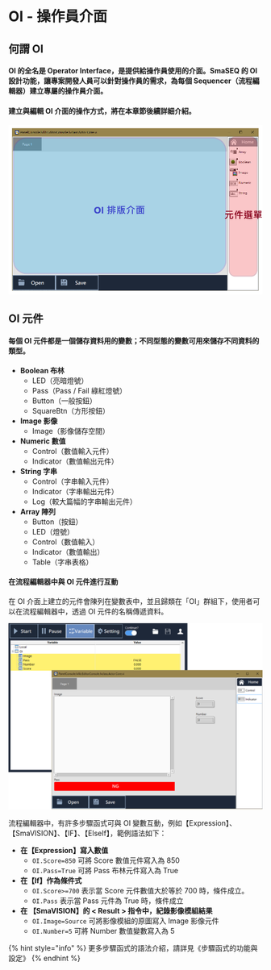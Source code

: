 # OI - 操作員介面

## 何謂 OI

#### OI 的全名是 Operator Interface，是提供給操作員使用的介面。SmaSEQ 的 OI 設計功能，讓專案開發人員可以針對操作員的需求，為每個 Sequencer（流程編輯器）建立專屬的操作員介面。

#### 建立與編輯 OI 介面的操作方式，將在本章節後續詳細介紹。

![OI &#x7DE8;&#x8F2F;&#x5668;](../../../.gitbook/assets/oi-editor_intro.PNG)

## OI 元件

#### 每個 OI 元件都是一個儲存資料用的變數；不同型態的變數可用來儲存不同資料的類型。

* **Boolean 布林**
  * LED（亮暗燈號）
  * Pass（Pass / Fail 綠紅燈號）
  * Button（一般按鈕）
  * SquareBtn（方形按鈕）
* **Image 影像**
  * Image（影像儲存空間）
* **Numeric 數值**
  * Control（數值輸入元件）
  * Indicator（數值輸出元件）
* **String 字串**
  * Control（字串輸入元件）
  * Indicator（字串輸出元件）
  * Log（較大篇幅的字串輸出元件）
* **Array 陣列**
  * Button（按鈕）
  * LED（燈號）
  * Control（數值輸入）
  * Indicator（數值輸出）
  * Table（字串表格）

#### 

#### 在流程編輯器中與 OI 元件進行互動

在 OI 介面上建立的元件會陳列在變數表中，並且歸類在「OI」群組下，使用者可以在流程編輯器中，透過 OI 元件的名稱傳遞資料。

![OI &#x5143;&#x4EF6;&#x8207;&#x8B8A;&#x6578;&#x8868;](../../../.gitbook/assets/oi_variable_compare.PNG)

流程編輯器中，有許多步驟函式可與 OI 變數互動，例如【Expression】、【SmaVISION】、【IF】、【ElseIf】，範例語法如下：

* **在【Expression】寫入數值**
  * `OI.Score=850` 可將 Score 數值元件寫入為 850
  * `OI.Pass=True` 可將 Pass 布林元件寫入為 True
* **在【If】作為條件式**
  * `OI.Score>=700` 表示當 Score 元件數值大於等於 700 時，條件成立。
  * `OI.Pass` 表示當 Pass 元件為 True 時，條件成立
* **在 【SmaVISION】的 &lt; Result &gt; 指令中，紀錄影像模組結果**
  * `OI.Image=Source` 可將影像模組的原圖寫入 Image 影像元件
  * `OI.Number=5` 可將 Number 數值變數寫入為 5

{% hint style="info" %}
更多步驟函式的語法介紹，請詳見《步驟函式的功能與設定》
{% endhint %}

